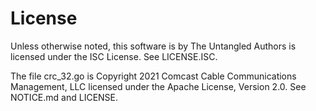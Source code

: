 # License

Unless otherwise noted, this software is
by The Untangled Authors is licensed under the ISC License.
See LICENSE.ISC.

The file crc_32.go is
Copyright 2021 Comcast Cable Communications Management, LLC
licensed under the Apache License, Version 2.0.
See NOTICE.md and LICENSE.
